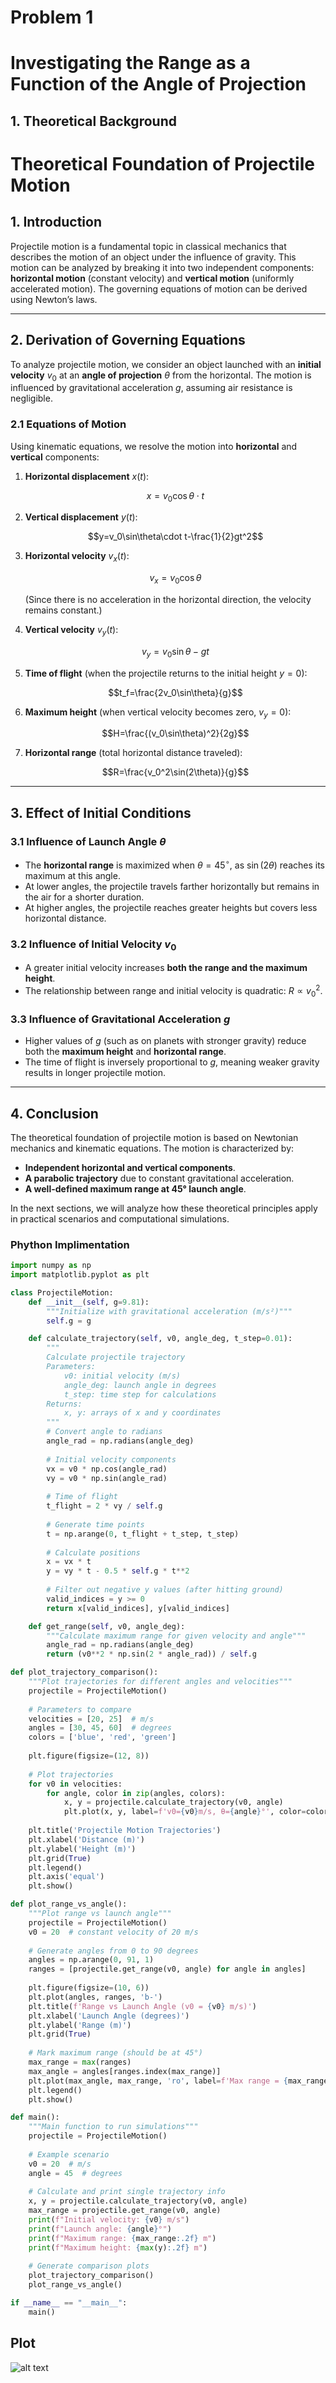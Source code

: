 # Problem 1
# Investigating the Range as a Function of the Angle of Projection

## 1. Theoretical Background

# **Theoretical Foundation of Projectile Motion**

## **1. Introduction**
Projectile motion is a fundamental topic in classical mechanics that describes the motion of an object under the influence of gravity. This motion can be analyzed by breaking it into two independent components: **horizontal motion** (constant velocity) and **vertical motion** (uniformly accelerated motion). The governing equations of motion can be derived using Newton’s laws.

---

## **2. Derivation of Governing Equations**
To analyze projectile motion, we consider an object launched with an **initial velocity** $v_0$ at an **angle of projection** $\theta$ from the horizontal. The motion is influenced by gravitational acceleration $g$, assuming air resistance is negligible.

### **2.1 Equations of Motion**
Using kinematic equations, we resolve the motion into **horizontal** and **vertical** components:

1. **Horizontal displacement** $x(t)$:

   $$x=v_0\cos\theta\cdot t$$

2. **Vertical displacement** $y(t)$:

   $$y=v_0\sin\theta\cdot t-\frac{1}{2}gt^2$$

3. **Horizontal velocity** $v_x(t)$:

   $$v_x=v_0\cos\theta$$

   (Since there is no acceleration in the horizontal direction, the velocity remains constant.)

4. **Vertical velocity** $v_y(t)$:

   $$v_y=v_0\sin\theta-gt$$

5. **Time of flight** (when the projectile returns to the initial height $y=0$):

   $$t_f=\frac{2v_0\sin\theta}{g}$$

6. **Maximum height** (when vertical velocity becomes zero, $v_y=0$):

   $$H=\frac{(v_0\sin\theta)^2}{2g}$$

7. **Horizontal range** (total horizontal distance traveled):

   $$R=\frac{v_0^2\sin(2\theta)}{g}$$

---

## **3. Effect of Initial Conditions**
### **3.1 Influence of Launch Angle $\theta$**
- The **horizontal range** is maximized when $\theta=45^\circ$, as $\sin(2\theta)$ reaches its maximum at this angle.
- At lower angles, the projectile travels farther horizontally but remains in the air for a shorter duration.
- At higher angles, the projectile reaches greater heights but covers less horizontal distance.

### **3.2 Influence of Initial Velocity $v_0$**
- A greater initial velocity increases **both the range and the maximum height**.
- The relationship between range and initial velocity is quadratic: $R\propto v_0^2$.

### **3.3 Influence of Gravitational Acceleration $g$**
- Higher values of $g$ (such as on planets with stronger gravity) reduce both the **maximum height** and **horizontal range**.
- The time of flight is inversely proportional to $g$, meaning weaker gravity results in longer projectile motion.

---

## **4. Conclusion**
The theoretical foundation of projectile motion is based on Newtonian mechanics and kinematic equations. The motion is characterized by:
- **Independent horizontal and vertical components**.
- **A parabolic trajectory** due to constant gravitational acceleration.
- **A well-defined maximum range at 45° launch angle**.

In the next sections, we will analyze how these theoretical principles apply in practical scenarios and computational simulations.

### Phython Implimentation
```python
import numpy as np
import matplotlib.pyplot as plt

class ProjectileMotion:
    def __init__(self, g=9.81):
        """Initialize with gravitational acceleration (m/s²)"""
        self.g = g

    def calculate_trajectory(self, v0, angle_deg, t_step=0.01):
        """
        Calculate projectile trajectory
        Parameters:
            v0: initial velocity (m/s)
            angle_deg: launch angle in degrees
            t_step: time step for calculations
        Returns:
            x, y: arrays of x and y coordinates
        """
        # Convert angle to radians
        angle_rad = np.radians(angle_deg)
        
        # Initial velocity components
        vx = v0 * np.cos(angle_rad)
        vy = v0 * np.sin(angle_rad)
        
        # Time of flight
        t_flight = 2 * vy / self.g
        
        # Generate time points
        t = np.arange(0, t_flight + t_step, t_step)
        
        # Calculate positions
        x = vx * t
        y = vy * t - 0.5 * self.g * t**2
        
        # Filter out negative y values (after hitting ground)
        valid_indices = y >= 0
        return x[valid_indices], y[valid_indices]

    def get_range(self, v0, angle_deg):
        """Calculate maximum range for given velocity and angle"""
        angle_rad = np.radians(angle_deg)
        return (v0**2 * np.sin(2 * angle_rad)) / self.g

def plot_trajectory_comparison():
    """Plot trajectories for different angles and velocities"""
    projectile = ProjectileMotion()
    
    # Parameters to compare
    velocities = [20, 25]  # m/s
    angles = [30, 45, 60]  # degrees
    colors = ['blue', 'red', 'green']
    
    plt.figure(figsize=(12, 8))
    
    # Plot trajectories
    for v0 in velocities:
        for angle, color in zip(angles, colors):
            x, y = projectile.calculate_trajectory(v0, angle)
            plt.plot(x, y, label=f'v0={v0}m/s, θ={angle}°', color=color, alpha=0.7 if v0 == 20 else 1)
    
    plt.title('Projectile Motion Trajectories')
    plt.xlabel('Distance (m)')
    plt.ylabel('Height (m)')
    plt.grid(True)
    plt.legend()
    plt.axis('equal')
    plt.show()

def plot_range_vs_angle():
    """Plot range vs launch angle"""
    projectile = ProjectileMotion()
    v0 = 20  # constant velocity of 20 m/s
    
    # Generate angles from 0 to 90 degrees
    angles = np.arange(0, 91, 1)
    ranges = [projectile.get_range(v0, angle) for angle in angles]
    
    plt.figure(figsize=(10, 6))
    plt.plot(angles, ranges, 'b-')
    plt.title(f'Range vs Launch Angle (v0 = {v0} m/s)')
    plt.xlabel('Launch Angle (degrees)')
    plt.ylabel('Range (m)')
    plt.grid(True)
    
    # Mark maximum range (should be at 45°)
    max_range = max(ranges)
    max_angle = angles[ranges.index(max_range)]
    plt.plot(max_angle, max_range, 'ro', label=f'Max range = {max_range:.1f}m at {max_angle}°')
    plt.legend()
    plt.show()

def main():
    """Main function to run simulations"""
    projectile = ProjectileMotion()
    
    # Example scenario
    v0 = 20  # m/s
    angle = 45  # degrees
    
    # Calculate and print single trajectory info
    x, y = projectile.calculate_trajectory(v0, angle)
    max_range = projectile.get_range(v0, angle)
    print(f"Initial velocity: {v0} m/s")
    print(f"Launch angle: {angle}°")
    print(f"Maximum range: {max_range:.2f} m")
    print(f"Maximum height: {max(y):.2f} m")
    
    # Generate comparison plots
    plot_trajectory_comparison()
    plot_range_vs_angle()

if __name__ == "__main__":
    main()
```

## Plot

![alt text](image-1.png)